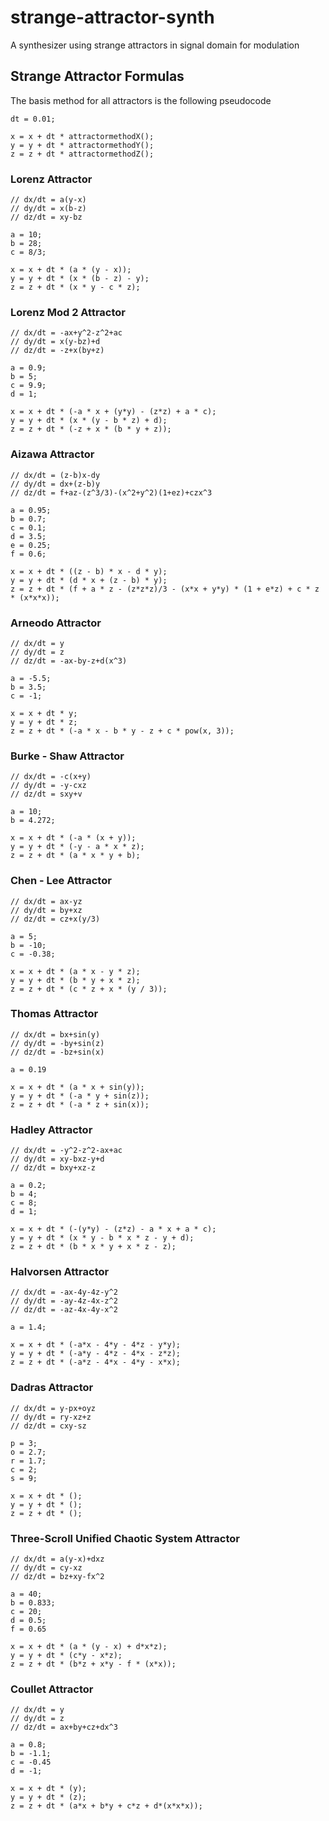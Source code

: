 # strange-attractor-synth
A synthesizer using strange attractors in signal domain for modulation

## Strange Attractor Formulas

The basis method for all attractors is the following pseudocode
```
dt = 0.01;

x = x + dt * attractormethodX();
y = y + dt * attractormethodY();
z = z + dt * attractormethodZ();
```

### Lorenz Attractor
```
// dx/dt = a(y-x)
// dy/dt = x(b-z)
// dz/dt = xy-bz

a = 10;
b = 28;
c = 8/3;

x = x + dt * (a * (y - x));
y = y + dt * (x * (b - z) - y);
z = z + dt * (x * y - c * z);
```
<!--
### Lorenz Mod 1 Attractor
```
// dx/dt = -ax+y^2-z^2+ac
// dy/dt = x(y-bz)+d
// dz/dt = z+x(by+z)

a = 0.1;
b = 4;
c = 14;
d = 0.08;

x = x + dt * (-a * x + (y*y) - (z*z) + a * c);
y = y + dt * (x * (y - b * z) + d);
z = z + dt * (z + x * (b * y + z));
``` 
-->
### Lorenz Mod 2 Attractor
```
// dx/dt = -ax+y^2-z^2+ac
// dy/dt = x(y-bz)+d
// dz/dt = -z+x(by+z)

a = 0.9;
b = 5;
c = 9.9;
d = 1;

x = x + dt * (-a * x + (y*y) - (z*z) + a * c);
y = y + dt * (x * (y - b * z) + d);
z = z + dt * (-z + x * (b * y + z));
```

### Aizawa Attractor
```
// dx/dt = (z-b)x-dy 
// dy/dt = dx+(z-b)y 
// dz/dt = f+az-(z^3/3)-(x^2+y^2)(1+ez)+czx^3

a = 0.95;
b = 0.7;
c = 0.1;
d = 3.5;
e = 0.25;
f = 0.6;

x = x + dt * ((z - b) * x - d * y);
y = y + dt * (d * x + (z - b) * y);
z = z + dt * (f + a * z - (z*z*z)/3 - (x*x + y*y) * (1 + e*z) + c * z * (x*x*x));
```

### Arneodo Attractor
```
// dx/dt = y
// dy/dt = z
// dz/dt = -ax-by-z+d(x^3)

a = -5.5;
b = 3.5;
c = -1;

x = x + dt * y;
y = y + dt * z;
z = z + dt * (-a * x - b * y - z + c * pow(x, 3));
```

### Burke - Shaw Attractor
```
// dx/dt = -c(x+y)
// dy/dt = -y-cxz
// dz/dt = sxy+v

a = 10;
b = 4.272;

x = x + dt * (-a * (x + y));
y = y + dt * (-y - a * x * z);
z = z + dt * (a * x * y + b);
```
<!--
Needs Fixing

### Chen - Celikovsky Attractor
```
// dx/dt = a(y-x)
// dy/dt = -xz+cy
// dz/dt = xy-bz

a = 36;
b = 3;
c = 20;

x = x + dt * (a * (y - x));
y = y + dt * (-x * z + c * y);
z = z + dt * (x * y - b * z);
```
-->
### Chen - Lee Attractor
```
// dx/dt = ax-yz
// dy/dt = by+xz
// dz/dt = cz+x(y/3)

a = 5;
b = -10;
c = -0.38;

x = x + dt * (a * x - y * z);
y = y + dt * (b * y + x * z);
z = z + dt * (c * z + x * (y / 3));
```

### Thomas Attractor
```
// dx/dt = bx+sin(y)
// dy/dt = -by+sin(z)
// dz/dt = -bz+sin(x)

a = 0.19

x = x + dt * (a * x + sin(y));
y = y + dt * (-a * y + sin(z));
z = z + dt * (-a * z + sin(x));
```

### Hadley Attractor
```
// dx/dt = -y^2-z^2-ax+ac
// dy/dt = xy-bxz-y+d
// dz/dt = bxy+xz-z

a = 0.2;
b = 4;
c = 8;
d = 1;

x = x + dt * (-(y*y) - (z*z) - a * x + a * c);
y = y + dt * (x * y - b * x * z - y + d);
z = z + dt * (b * x * y + x * z - z);
```

### Halvorsen Attractor
```
// dx/dt = -ax-4y-4z-y^2
// dy/dt = -ay-4z-4x-z^2
// dz/dt = -az-4x-4y-x^2

a = 1.4;

x = x + dt * (-a*x - 4*y - 4*z - y*y);
y = y + dt * (-a*y - 4*z - 4*x - z*z);
z = z + dt * (-a*z - 4*x - 4*y - x*x);
```

### Dadras Attractor
```
// dx/dt = y-px+oyz
// dy/dt = ry-xz+z
// dz/dt = cxy-sz

p = 3;
o = 2.7;
r = 1.7;
c = 2;
s = 9;

x = x + dt * ();
y = y + dt * ();
z = z + dt * ();
```

### Three-Scroll Unified Chaotic System Attractor
```
// dx/dt = a(y-x)+dxz
// dy/dt = cy-xz
// dz/dt = bz+xy-fx^2

a = 40;
b = 0.833;
c = 20;
d = 0.5;
f = 0.65

x = x + dt * (a * (y - x) + d*x*z);
y = y + dt * (c*y - x*z);
z = z + dt * (b*z + x*y - f * (x*x));
```

### Coullet Attractor
```
// dx/dt = y
// dy/dt = z
// dz/dt = ax+by+cz+dx^3

a = 0.8;
b = -1.1;
c = -0.45
d = -1;

x = x + dt * (y);
y = y + dt * (z);
z = z + dt * (a*x + b*y + c*z + d*(x*x*x));
```
